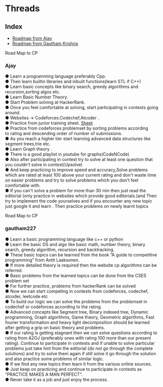 # Threads
## Index
* [Roadmap from Ajay](#Ajay)
* [Roadmap from Gautham Krishna](#gautham227)

<!--BLOG-POST-LIST:START-->
  Road Map to CP  
### Ajay  
● Learn a programming language preferably Cpp.  
● Then learn builtin libraries and inbuilt functions(learn STL if C++)  
● Learn basic concepts like binary search, greedy algorithms and  
recursion,sorting algos etc.  
● Learn Basic Number Theory.  
● Start Problem solving at HackerRank.  
● Once you feel comfortable at solving, start participating in contests
going around.  
● Websites -> Codeforces.Codechef,Atcoder .  
● Practice from junior training sheet. [Sheet](https://goo.gl/unDETI)  
● Practice from codeforces problemset by sorting problems according  
to rating and descending order of number of submissions.  
● As you reach a higher tier start learning advanced data structures like
segment trees,trie etc.  
● Learn Graph theory .  
● There is a good playlist in youtube for graphs(CodeNCode)  
● Also after participating in contest try to solve at least one question
that you couldn't solve in contest(Upsolve)  
● And keep practicing to improve speed and accuracy,Solve problems
which are rated at least 100 above your current rating and don't
waste time on easier problems and try to solve problems which you
don't feel comfortable with.  
● If you can't solve a problem for more than 30 min then just read the
editorial (only practice in websites which provide good editorials.)and
Then try to implement the code yourselves and if you encounter any
new topic just google it and learn . Then practice problems on newly
learnt topics  
<!--BLOG-POST-LIST:END-->
<!--BLOG-POST-LIST:START-->
  Road Map to CP  
  ### gautham227  
● Learn a basic programming language like c++ or python  
● Learn the basic DS and algo like basic math, number theory, binary search, greedy algorithm, recursion and backtracking.  
● These basic topics can be learned from the book “A guide to competitive programming” from Antti Laaksonen.  
● If more detailed theory is required then the website cp algorithms can be referred.  
● Basic problems from the learned topics can be done from the CSES problem set  
● For further practice, problems from hackerRank can be solved  
● Now we can start competing in contests from codeforces, codechef, atcoder, leetcode etc  
● To build our logic we can solve the problems from the problemset in codechef or codeforces according to the rating.  
● Advanced concepts like Segment tree, Binary indexed tree, Dynamic programming, Graph algorithms, Game theory, Geometric algorithms, Fast fourier transformation and heavy light decomposition should be learned after getting a grip on basic theory and problems.  
● If our rating is getting stagnant then we can solve questions according to rating from A2OJ  (preferably ones with rating 100 more than our present rating). 
Continue to participate in contests and if unable to solve particular problems just take hint from the editorial (do not go through the complete solutions) and try to solve them again if still solve it go through the solution and also practice some problems of similar logic.  
● If we find any new topics then learn it from the various online sources.  
● Just keep on practicing and continue to participate in contests as “PRACTICE MAKES A MAN PERFECT”.  
● Never take it as a job and just enjoy the process.  
<!--BLOG-POST-LIST:END-->
